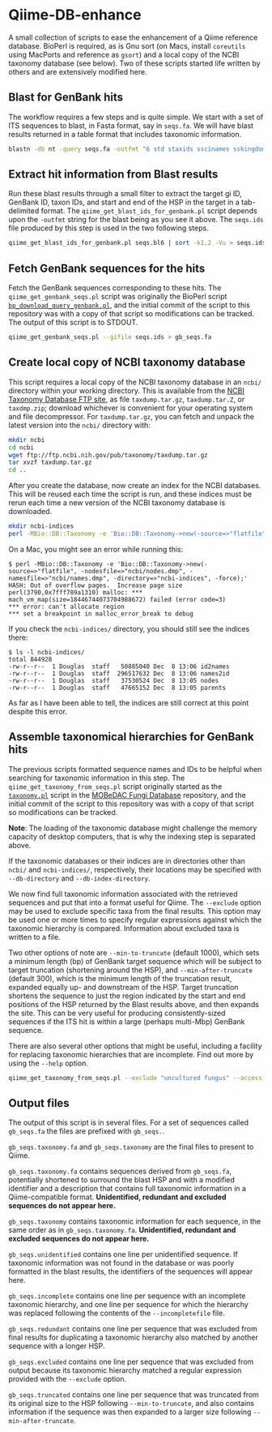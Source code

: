 Qiime-DB-enhance
=====

A small collection of scripts to ease the enhancement of a Qiime reference database.  BioPerl is required, as is Gnu sort (on Macs, install `coreutils` using MacPorts and reference as `gsort`) and a local copy of the NCBI taxonomy database (see below).  Two of these scripts started life written by others and are extensively modified here.

Blast for GenBank hits 
------

The workflow requires a few steps and is quite simple.  We start with a set of ITS sequences to blast, in Fasta format, say in `seqs.fa`.  We will have blast results returned in a table format that includes taxonomic information.

```bash
blastn -db nt -query seqs.fa -outfmt "6 std staxids sscinames sskingdoms sblastnames" > seqs.bl6
```

Extract hit information from Blast results
------

Run these blast results through a small filter to extract the target gi ID, GenBank ID, taxon IDs, and start and end of the HSP in the target in a tab-delimited format.  The `qiime_get_blast_ids_for_genbank.pl` script depends upon the `-outfmt` string for the blast being as you see it above.  The `seqs.ids` file produced by this step is used in the two following steps.

```bash
qiime_get_blast_ids_for_genbank.pl seqs.bl6 | sort -k1,2 -Vu > seqs.ids
```

Fetch GenBank sequences for the hits
------

Fetch the GenBank sequences corresponding to these hits.  The `qiime_get_genbank_seqs.pl` script was originally the BioPerl script [`bp_download_query_genbank.pl`](https://github.com/bioperl/bioperl-live/blob/master/scripts/utilities/bp_download_query_genbank.pl), and the initial commit of the script to this repository was with a copy of that script so modifications can be tracked.  The output of this script is to STDOUT.

```bash
qiime_get_genbank_seqs.pl --gifile seqs.ids > gb_seqs.fa
```

Create local copy of NCBI taxonomy database
------

This script requires a local copy of the NCBI taxonomy database in an `ncbi/` directory within your working directory.  This is available from the [NCBI Taxonomy Database FTP site](ftp://ftp.ncbi.nih.gov/pub/taxonomy), as file `taxdump.tar.gz`, `taxdump.tar.Z`, or `taxdmp.zip`; download whichever is convenient for your operating system and file decompressor.  For `taxdump.tar.gz`, you can fetch and unpack the latest version into the `ncbi/` directory with:

```bash
mkdir ncbi
cd ncbi
wget ftp://ftp.ncbi.nih.gov/pub/taxonomy/taxdump.tar.gz
tar xvzf taxdump.tar.gz
cd ..
```

After you create the database, now create an index for the NCBI databases.  This will be reused each time the script is run, and these indices must be rerun each time a new version of the NCBI taxonomy database is downloaded.

```bash
mkdir ncbi-indices
perl -MBio::DB::Taxonomy -e 'Bio::DB::Taxonomy->new(-source=>"flatfile", -nodesfile=>"ncbi/nodes.dmp", -namesfile=>"ncbi/names.dmp", -directory=>"ncbi-indices", -force);'
```

On a Mac, you might see an error while running this:

~~~~
$ perl -MBio::DB::Taxonomy -e 'Bio::DB::Taxonomy->new(-source=>"flatfile", -nodesfile=>"ncbi/nodes.dmp", -namesfile=>"ncbi/names.dmp", -directory=>"ncbi-indices", -force);'
HASH: Out of overflow pages.  Increase page size
perl(3790,0x7fff789a1310) malloc: *** mach_vm_map(size=18446744073704988672) failed (error code=3)
*** error: can't allocate region
*** set a breakpoint in malloc_error_break to debug
~~~~

If you check the `ncbi-indices/` directory, you should still see the indices there:

~~~~
$ ls -l ncbi-indices/
total 844928
-rw-r--r--  1 Douglas  staff   50885040 Dec  8 13:06 id2names
-rw-r--r--  1 Douglas  staff  296517632 Dec  8 13:06 names2id
-rw-r--r--  1 Douglas  staff   37530524 Dec  8 13:05 nodes
-rw-r--r--  1 Douglas  staff   47665152 Dec  8 13:05 parents
~~~~

As far as I have been able to tell, the indices are still correct at this point despite this error.

Assemble taxonomical hierarchies for GenBank hits
------

The previous scripts formatted sequence names and IDs to be helpful when searching for taxonomic information in this step.  The `qiime_get_taxonomy_from_seqs.pl` script originally started as the [`taxonomy.pl`](https://github.com/hyphaltip/mobedac-fungi/blob/master/scripts/taxonomy.pl) script in the [MOBeDAC Fungi Database](https://github.com/hyphaltip/mobedac-fungi) repository, and the initial commit of the script to this repository was with a copy of that script so modifications can be tracked.

**Note**: The loading of the taxonomic database might challenge the memory capacity of desktop computers, that is why the indexing step is separated above.

If the taxonomic databases or their indices are in directories other than `ncbi/` and `ncbi-indices/`, respectively, their locations may be specified with `--db-directory` and `--db-index-directory`.

We now find full taxonomic information associated with the retrieved sequences and put that into a format useful for Qiime.  The `--exclude` option may be used to exclude specific taxa from the final results.  This option may be used one or more times to specify regular expressions against which the taxonomic hierarchy is compared.  Information about excluded taxa is written to a file.

Two other options of note are `--min-to-truncate` (default 1000), which sets a minimum length (bp) of GenBank target sequence which will be subject to target truncation (shortening around the HSP), and `--min-after-truncate` (default 300), which is the minimum length of the truncation result, expanded equally up- and downstream of the HSP.  Target truncation shortens the sequence to just the region indicated by the start and end positions of the HSP returned by the Blast results above, and then expands the site.  This can be very useful for producing consistently-sized sequences if the ITS hit is within a large (perhaps multi-Mbp) GenBank sequence. 

There are also several other options that might be useful, including a facility for replacing taxonomic hierarchies that are incomplete.  Find out more by using the `--help` option.

```bash
qiime_get_taxonomy_from_seqs.pl --exclude "uncultured fungus" --accessionfile seqs.ids gb_seqs.fa
```

Output files
------

The output of this script is in several files.  For a set of sequences called `gb_seqs.fa` the files are prefixed with `gb_seqs.`.

`gb_seqs.taxonomy.fa` and `gb_seqs.taxonomy` are the final files to present to Qiime.

`gb_seqs.taxonomy.fa` contains sequences derived from `gb_seqs.fa`, potentially shortened to surround the blast HSP and with a modified identifier and a description that contains full taxonomic information in a Qiime-compatible format.  **Unidentified, redundant and excluded sequences do not appear here.**

`gb_seqs.taxonomy` contains taxonomic information for each sequence, in the same order as in `gb_seqs.taxonomy.fa`.  **Unidentified, redundant and excluded sequences do not appear here.**

`gb_seqs.unidentified` contains one line per unidentified sequence.  If taxonomic information was not found in the database or was poorly formatted in the blast results, the identifiers of the sequences will appear here.

`gb_seqs.incomplete` contains one line per sequence with an incomplete taxonomic hierarchy, and one line per sequence for which the hierarchy was replaced following the contents of the `--incompletefile` file.

`gb_seqs.redundant` contains one line per sequence that was excluded from final results for duplicating a taxonomic hierarchy also matched by another sequence with a longer HSP.

`gb_seqs.excluded` contains one line per sequence that was excluded from output because its taxonomic hierarchy matched a regular expression provided with the `--exclude` option.

`gb_seqs.truncated` contains one line per sequence that was truncated from its original size to the HSP following `--min-to-truncate`, and also contains information if the sequence was then expanded to a larger size following `--min-after-truncate`.
